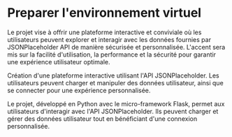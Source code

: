 
# Preparer l'environnement virtuel


Le projet vise à offrir une plateforme interactive et conviviale où les utilisateurs peuvent explorer et interagir avec les données fournies par JSONPlaceholder API de manière sécurisée et personnalisée. L'accent sera mis sur la facilité d'utilisation, la performance et la sécurité pour garantir une expérience utilisateur optimale.


Création d'une plateforme interactive utilisant l'API JSONPlaceholder. Les utilisateurs peuvent charger et manipuler des données utilisateur, ainsi que se connecter pour une expérience personnalisée.

Le projet, développé en Python avec le micro-framework Flask, permet aux utilisateurs d'interagir avec l'API JSONPlaceholder. Ils peuvent charger et gérer des données utilisateur tout en bénéficiant d'une connexion personnalisée.

